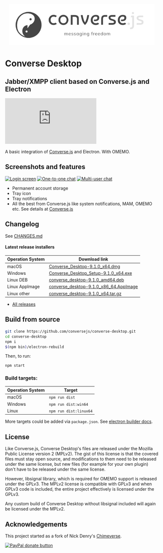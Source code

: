 <h2 style="text-align: center">
  <a href="https://conversejs.org" target="_blank" rel="noopener">
    <img alt="Converse-Desktop" src="https://github.com/conversejs/converse.js/blob/master/logo/readme.png" width="480">
  </a>
</h2>

# Converse Desktop

## Jabber/XMPP client based on Converse.js and Electron

[![XMPP Chat](https://conference.conversejs.org/muc_badge/discuss@conference.conversejs.org)](https://inverse.chat/#converse/room?jid=discuss@conference.conversejs.org)

A basic integration of [Converse.js](https://conversejs.org/) and Electron. With OMEMO.

## Screenshots and features

[![Login screen](https://user-images.githubusercontent.com/6234547/161444310-ed1157fe-4f09-4334-b133-f16a8b1ead86.jpg)](https://user-images.githubusercontent.com/6234547/161444142-87008557-a0ae-414d-ab81-9740502dab30.jpg)
[![One-to-one chat](https://user-images.githubusercontent.com/6234547/161444320-62179698-d4cb-4522-8ee4-5fd727bbff0d.jpg)](https://user-images.githubusercontent.com/6234547/161444152-8a44b284-48a6-4c8e-a16e-95399b4def16.jpg)
[![Multi-user chat](https://user-images.githubusercontent.com/6234547/161444323-5fe7e478-1923-47c3-9e99-84020fb44009.jpg)](https://user-images.githubusercontent.com/6234547/161444156-eb2224a7-6082-4fe7-aa55-44eec093e04d.jpg)


- Permanent account storage
- Tray icon
- Tray notifications
- All the best from Converse.js like system notifications, MAM, OMEMO etc. See details at [Converse.js](https://conversejs.org/)


## Changelog

See [CHANGES.md](https://github.com/conversejs/converse-desktop/blob/master/CHANGES.md)


#### Latest release installers

| Operation System | Download link                                                                                                                                            |
|------------------|----------------------------------------------------------------------------------------------------------------------------------------------------------|
| macOS            | [Converse_Desktop-9.1.0_x64.dmg](https://github.com/conversejs/converse-desktop/releases/download/v9.1.0/Converse.Desktop-9.1.0.dmg)                     |
| Windows          | [Converse_Desktop_Setup-9.1.0_x64.exe](https://github.com/conversejs/converse-desktop/releases/download/v9.1.0/Converse.Desktop.Setup.9.1.0.exe)         |
| Linux DEB        | [converse_desktop-9.1.0_amd64.deb](https://github.com/conversejs/converse-desktop/releases/download/v9.1.0/converse_desktop-9.1.0_amd64.deb)             |
| Linux AppImage   | [converse_desktop-9.1.0_x86_64.AppImage](https://github.com/conversejs/converse-desktop/releases/download/v9.1.0/converse_desktop-9.1.0_x86_64.AppImage) |
| Linux other      | [converse_desktop-9.1.0_x64.tar.gz](https://github.com/conversejs/converse-desktop/releases/download/v9.1.0/converse_desktop-9.1.0_x64.tar.gz)           |

   - [All releases](https://github.com/conversejs/converse-desktop/releases)


## Build from source

```bash
git clone https://github.com/conversejs/converse-desktop.git
cd converse-desktop
npm i
$(npm bin)/electron-rebuild
```

Then, to run:

```bash
npm start
```

### Build targets:

| Operation System | Target                 |
|------------------|------------------------|
| macOS            | `npm run dist`         |
| Windows          | `npm run dist:win64`   |
| Linux            | `npm run dist:linux64` |

More targets could be added via `package.json`. See [electron builder docs](https://www.electron.build/configuration/configuration).


## License

Like Converse.js, Converse Desktop's files are released under the Mozilla Public License version 2 (MPLv2). The gist of this license is that the covered files must stay open source, and modifications to them need to be released under the same license, but new files (for example for your own plugin) don't have to be released under the same license.

However, libsignal library, which is required for OMEMO support is released under the GPLv3. The MPLv2 license is compatible with GPLv3 and when GPLv3 code is included, the entire project effectively is licensed under the GPLv3.

Any custom build of Converse Desktop without libsignal included will again be licensed
under the MPLv2.


## Acknowledgements

This project started as a fork of Nick Denry's [Chimeverse](https://github.com/conversejs/converse-desktop).

<a href="https://www.paypal.com/cgi-bin/webscr?cmd=_s-xclick&hosted_button_id=6MZ5YRYEDSVSQ&source=url" title="Donate once-off to this project using Paypal">
   <img src="https://img.shields.io/badge/paypal-donate-yellow.svg" alt="PayPal donate button" />
</a>
